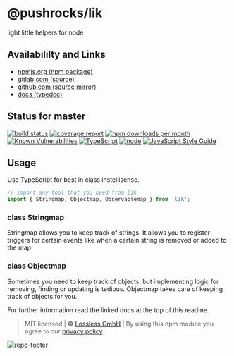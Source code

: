 # @pushrocks/lik
light little helpers for node

## Availabililty and Links
* [npmjs.org (npm package)](https://www.npmjs.com/package/@pushrocks/lik)
* [gitlab.com (source)](https://gitlab.com/pushrocks/lik)
* [github.com (source mirror)](https://github.com/pushrocks/lik)
* [docs (typedoc)](https://pushrocks.gitlab.io/lik/)

## Status for master
[![build status](https://gitlab.com/pushrocks/lik/badges/master/build.svg)](https://gitlab.com/pushrocks/lik/commits/master)
[![coverage report](https://gitlab.com/pushrocks/lik/badges/master/coverage.svg)](https://gitlab.com/pushrocks/lik/commits/master)
[![npm downloads per month](https://img.shields.io/npm/dm/@pushrocks/lik.svg)](https://www.npmjs.com/package/@pushrocks/lik)
[![Known Vulnerabilities](https://snyk.io/test/npm/@pushrocks/lik/badge.svg)](https://snyk.io/test/npm/@pushrocks/lik)
[![TypeScript](https://img.shields.io/badge/TypeScript->=%203.x-blue.svg)](https://nodejs.org/dist/latest-v10.x/docs/api/)
[![node](https://img.shields.io/badge/node->=%2010.x.x-blue.svg)](https://nodejs.org/dist/latest-v10.x/docs/api/)
[![JavaScript Style Guide](https://img.shields.io/badge/code%20style-prettier-ff69b4.svg)](https://prettier.io/)

## Usage

Use TypeScript for best in class instellisense.

```javascript
// import any tool that you need from lik
import { Stringmap, Objectmap, Observablemap } from 'lik';
```

### class Stringmap

Stringmap allows you to keep track of strings. It allows you to register triggers for certain events
like when a certain string is removed or added to the map

### class Objectmap

Sometimes you need to keep track of objects, but implementing logic for removing, finding or updating is tedious.
Objectmap takes care of keeping track of objects for you.

For further information read the linked docs at the top of this readme.

> MIT licensed | **&copy;** [Lossless GmbH](https://lossless.gmbh)
| By using this npm module you agree to our [privacy policy](https://lossless.gmbH/privacy)

[![repo-footer](https://lossless.gitlab.io/publicrelations/repofooter.svg)](https://maintainedby.lossless.com)
